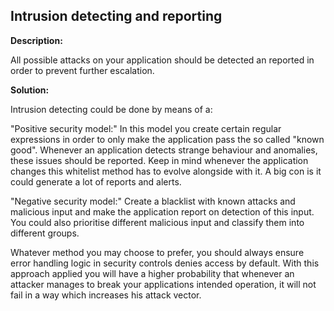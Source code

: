 
Intrusion detecting and reporting
-------

**Description:**

All possible attacks on your application should be detected an reported in order to 
prevent further escalation.


**Solution:**

Intrusion detecting could be done by means of a: 

"Positive security model:"
In this model you create certain regular expressions in order to only make the application 
pass the so called "known good".
Whenever an application detects strange behaviour and anomalies, 
these issues should be reported. Keep in mind whenever the application changes this 
whitelist method has to evolve alongside with it. A big con is it could generate a lot 
of reports and alerts.


"Negative security model:"
Create a blacklist with known attacks and malicious input and make the application report
on detection of this input. You could also prioritise different malicious input and 
classify them into different groups.

Whatever method you may choose to prefer, you should always ensure error handling logic in 
security controls denies access by default. With this approach applied you will have a 
higher probability that whenever an attacker manages to break your applications intended 
operation, it will not fail in a way which increases his attack vector.

	
